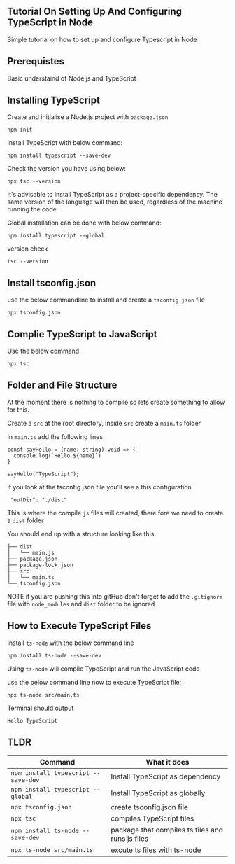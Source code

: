 ## Tutorial On Setting Up And Configuring TypeScript in Node

Simple tutorial on how to set up and configure Typescript in Node 

## Prerequistes

Basic understaind of Node.js and TypeScript

## Installing TypeScript

Create and initialise a Node.js project with `package.json`

`npm init`

Install TypeScript with below command:

`npm install typescript --save-dev`

Check the version you have using below:

`npx tsc --version`

It's advisable to install TypeScript as a project-specific dependency. The same version of the language will then be used, regardless of the machine running the code.

Global installation can be done with below command: 

`npm install typescript --global`

version check

`tsc --version`

## Install tsconfig.json

use the below commandline to install and create a `tsconfig.json` file

`npx tsconfig.json`

## Complie TypeScript to JavaScript

Use the below command 

`npx tsc`

## Folder and File Structure

At the moment there is nothing to compile so lets create something to allow for this.

Create a `src` at the root directory, inside `src` create a `main.ts` folder

In `main.ts` add the following lines

```
const sayHello = (name: string):void => {
  console.log(`Hello ${name}`)
}
 
sayHello("TypeScript");
```

if you look at the tsconfig.json file you'll see a this configuration

` "outDir": "./dist"`

This is where the compile `js` files will created, there fore we need to create a `dist` folder

You should end up with a structure looking like this

```
├── dist
│   └── main.js
├── package.json
├── package-lock.json
├── src
│   └── main.ts
└── tsconfig.json
```

NOTE if you are pushing this into gitHub don't forget to add the `.gitignore` file with `node_modules` and `dist` folder to be ignored

## How to Execute TypeScript Files

Install `ts-node` with the below command line

`npm install ts-node --save-dev`

Using `ts-node` will compile TypeScript and run the JavaScript code

use the below command line now to execute TypeScript file:

`npx ts-node src/main.ts`

Terminal should output 

`Hello TypeScript`

## TLDR

| Command                              | What it does   
| ------------------------------------ |-------------------------------------------------|
| `npm install typescript --save-dev`  | Install TypeScript as dependency                | 
| `npm install typescript --global`    | Install TypeScript as globally                  | 
| `npx tsconfig.json`                  | create tsconfig.json file                       | 
| `npx tsc`                            | compiles TypeScript files                       | 
| `npm install ts-node --save-dev`     | package that compiles ts files and runs js files|  
| `npx ts-node src/main.ts`            | excute ts files with ts-node                    |  


